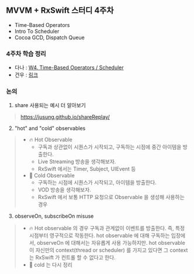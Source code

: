 ## MVVM + RxSwift 스터디 4주차 

- Time-Based Operators
- Intro To Scheduler
- Cocoa GCD, Dispatch Queue

### 4주차 학습 정리
- 다나 : [W4. Time-Based Operators / Scheduler](https://www.notion.so/jellysong/W4-Time-Based-Operators-Scheduler-90c76a308cb3482b9e7727e925936c61)
- 건우 : [링크](https://rldd.tistory.com/category/iOS/RxSwift)

### 논의
1. share 사용되는 예시 더 알아보기
  > https://jusung.github.io/shareReplay/
2. "hot" and "cold" observables
  > - 🔥 Hot Observable
  >   - 구독과 상관없이 시퀀스가 시작되고, 구독하는 시점에 중간 아이템을 방출한다.
  >   - Live Streaming 방송을 생각해보자.
  >   - RxSwift 에서는 Timer, Subject, UIEvent 등
  > - 🧊 Cold Observable
  >   - 구독하는 시점에 시퀀스가 시작되고, 아이템을 방출한다.
  >   - VOD 방송을 생각해보자.
  >   - RxSwift 에서 보통 HTTP 요청으로 Observable 을 생성해 사용하는 경우
3. observeOn, subscribeOn misuse 
  > - 🔥 Hot observable 의 경우 구독과 관계없이 이벤트를 방출한다. 즉, 특정 시점부터 영구적으로 작동한다. hot observable 에 대해 구독하는 입장에서, observeOn 에 대해서는 자유롭게 사용 가능하지만. hot observable 이 자신만의 context(thread or scheduler) 를 가지고 있다면 그 context 는 RxSwift 가 컨트롤 할 수 없다고 한다.
  > - 🧊 cold 는 다시 정리          
